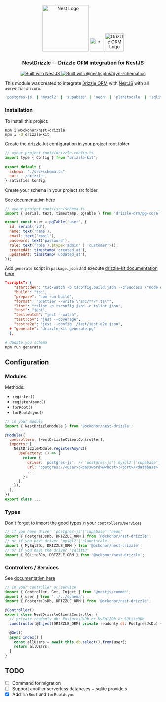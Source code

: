 <h1 align="center"></h1>

<div align="center">
  <a href="http://nestjs.com/" target="_blank">
    <img src="https://nestjs.com/img/logo_text.svg" width="150" alt="Nest Logo" /></a>
    <a href="#">
    <img src="https://upload.wikimedia.org/wikipedia/commons/thumb/9/9e/Plus_symbol.svg/500px-Plus_symbol.svg.png" alt="+" width=45>
    </a>
    <a href="https://orm.drizzle.team" target="_blank">
    <img src="https://images.opencollective.com/drizzle-orm/9405e48/logo/256.png" alt="Drizzle ORM Logo" width=60>
    </a>
  </a>
</div>

<h3 align="center">NestDrizzle -- Drizzle ORM integration for NestJS</h3>

<div align="center">
  <a href="https://nestjs.com" target="_blank">
    <img src="https://img.shields.io/badge/built%20with-NestJs 9-brightgreen.svg" alt="Built with NestJS">
  </a>
  <a href="https://github.com/nestjsplus/dyn-schematics" target="_blank">
    <img src="https://img.shields.io/badge/Built%20with-%40nestjsplus%2Fdyn--schematics-brightgreen" alt="Built with @nestjsplus/dyn-schematics">
  </a>
</div>

This module was created to integrate [Drizzle ORM](https://orm.drizzle.team/) with [NestJS](https://nestjs.com) with all serverfull drivers:
```bash
'postgres-js' | 'mysql2' | 'supabase' | 'neon' | 'planetscale' | 'sqlite3'
```
### Installation

To install this project:

```bash
npm i @ockonor/nest-drizzle 
npm i -D drizzle-kit
```

Create the drizzle-kit configuration in your project root folder
```js
// <your project root>/drizzle.config.ts
import type { Config } from "drizzle-kit";
 
export default {
  schema: "./src/schema.ts",
  out: "./drizzle",
} satisfies Config;
```

Create your schema in your project src folder

See [documentation here](https://orm.drizzle.team/docs/schemas)
```js
// <your project root>/src/schema.ts
import { serial, text, timestamp, pgTable } from 'drizzle-orm/pg-core';

export const user = pgTable('user', {
  id: serial('id'),
  name: text('name'),
  email: text('email'),
  password: text('password'),
  role: text('role').$type<'admin' | 'customer'>(),
  createdAt: timestamp('created_at'),
  updatedAt: timestamp('updated_at'),
});
```
Add `generate` script in `package.json` and execute [drizzle-kit documentation here](https://orm.drizzle.team/kit-docs/overview)
```json
"scripts": {
    "start:dev": "tsc-watch -p tsconfig.build.json --onSuccess \"node dist/main.js\"",
    "build": "tsc",
    "prepare": "npm run build",
    "format": "prettier --write \"src/**/*.ts\"",
    "lint": "tslint -p tsconfig.json -c tslint.json",
    "test": "jest",
    "test:watch": "jest --watch",
    "test:cov": "jest --coverage",
    "test:e2e": "jest --config ./test/jest-e2e.json",
  + "generate": "drizzle-kit generate:pg"
  },
```
``` bash
# Update you schema
npm run generate
```

## Configuration

### Modules

Methods: 
- `register()` 
- `registerAsync()` 
- `forRoot()` 
- `forRootAsync()`

```js
// in your module
import { NestDrizzleModule } from '@ockonor/nest-drizzle';

@Module({
  controllers: [NestDrizzleClientController],
  imports: [
    NestDrizzleModule.registerAsync({
      useFactory: () => {
        return {
          driver: 'postgres-js', // 'postgres-js'|'mysql2'|'supabase'|'neon'|'planetscale' |'sqlite3'
          url: 'postgres://<user>:<password>@<host>:<port>/<database>', // postgres://<user>:<password>@<host>:<port>/<database>, ./<your file>.sqlite
          ...
        };
      },
    }),
  ],
})
export class ...
```
### Types
Don't forget to import the good types in your `controllers/services`
```js
// if you have driver 'postgres-js'|'supabase'|'neon'
import { PostgresJsDb, DRIZZLE_ORM } from '@ockonor/nest-drizzle';
// or if you have driver 'mysql2'|'planetscale'
import { MySql2Db, DRIZZLE_ORM } from '@ockonor/nest-drizzle';
// or if you have the driver 'sqlite3'
import { SQLite3Db, DRIZZLE_ORM } from '@ockonor/nest-drizzle';

```
### Controllers / Services
See [documentation here](https://orm.drizzle.team/docs/crud)

```js
// in your controller or service
import { Controller, Get, Inject } from '@nestjs/common';
import { user } from '../../schema';
import { PostgresJsDb, DRIZZLE_ORM } from '@ockonor/nest-drizzle';

@Controller()
export class NestDrizzleClientController {
  // private readonly db: PostgresJsDb or MySql2Db or SQLite3Db
  constructor(@Inject(DRIZZLE_ORM) private readonly db: PostgresJsDb) {}

  @Get()
  async index() {
    const allUsers = await this.db.select().from(user);
    return allUsers;
  }
}
```

## TODO

- [ ] Command for migration
- [ ] Support another serverless databases + sqlite providers
- [X] Add `forRoot` and `forRootAsync`
